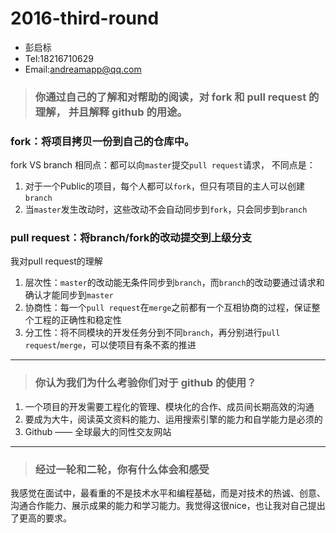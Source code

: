 # 2016-third-round

- 彭启标
- Tel:18216710629
- Email:andreamapp@qq.com

<!--建议点击右上角的 View 查看-->

> ### 你通过自己的了解和对帮助的阅读，对 fork 和 pull request 的理解， 并且解释 github 的用途。

### fork：将项目拷贝一份到自己的仓库中。
fork VS branch
相同点：都可以向`master`提交`pull request`请求，
不同点是：
 1. 对于一个Public的项目，每个人都可以`fork`，但只有项目的主人可以创建`branch`
 2. 当`master`发生改动时，这些改动不会自动同步到`fork`，只会同步到`branch`

### pull request：将branch/fork的改动提交到上级分支
我对pull request的理解
 1. 层次性：`master`的改动能无条件同步到`branch`，而`branch`的改动要通过请求和确认才能同步到`master`
 2. 协商性：每一个`pull request`在`merge`之前都有一个互相协商的过程，保证整个工程的正确性和稳定性
 3. 分工性：将不同模块的开发任务分到不同`branch`，再分别进行`pull request`/`merge`，可以使项目有条不紊的推进

----------



> ### 你认为我们为什么考验你们对于 github 的使用？

 1. 一个项目的开发需要工程化的管理、模块化的合作、成员间长期高效的沟通
 2. 要成为大牛，阅读英文资料的能力、运用搜索引擎的能力和自学能力是必须的
 3. Github —— 全球最大的同性交友网站

----------


> ### 经过一轮和二轮，你有什么体会和感受

我感觉在面试中，最看重的不是技术水平和编程基础，而是对技术的热诚、创意、沟通合作能力、展示成果的能力和学习能力。我觉得这很nice，也让我对自己提出了更高的要求。
